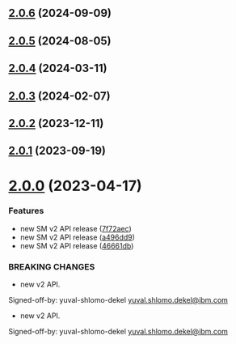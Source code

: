 ## [2.0.6](https://github.com/IBM/secrets-manager-go-sdk/compare/v2.0.5...v2.0.6) (2024-09-09)

## [2.0.5](https://github.com/IBM/secrets-manager-go-sdk/compare/v2.0.4...v2.0.5) (2024-08-05)

## [2.0.4](https://github.com/IBM/secrets-manager-go-sdk/compare/v2.0.3...v2.0.4) (2024-03-11)

## [2.0.3](https://github.com/IBM/secrets-manager-go-sdk/compare/v2.0.2...v2.0.3) (2024-02-07)

## [2.0.2](https://github.com/IBM/secrets-manager-go-sdk/compare/v2.0.1...v2.0.2) (2023-12-11)

## [2.0.1](https://github.com/IBM/secrets-manager-go-sdk/compare/v2.0.0...v2.0.1) (2023-09-19)

# [2.0.0](https://github.com/IBM/secrets-manager-go-sdk/compare/v1.0.50...v2.0.0) (2023-04-17)


### Features

* new SM v2 API release ([7f72aec](https://github.com/IBM/secrets-manager-go-sdk/commit/7f72aec81db6350ff22853aab5bd56f91eb13fcd))
* new SM v2 API release ([a496dd9](https://github.com/IBM/secrets-manager-go-sdk/commit/a496dd93488bdcb4021abf5fe0e9ae78b623b367))
* new SM v2 API release ([46661db](https://github.com/IBM/secrets-manager-go-sdk/commit/46661db51c6706e51bd9f5cdde3c44c001ffbc27))


### BREAKING CHANGES

* new v2 API.

Signed-off-by: yuval-shlomo-dekel <yuval.shlomo.dekel@ibm.com>
* new v2 API.

Signed-off-by: yuval-shlomo-dekel <yuval.shlomo.dekel@ibm.com>

